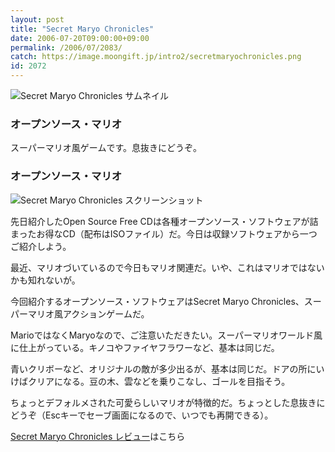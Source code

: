 ```yaml
---
layout: post
title: "Secret Maryo Chronicles"
date: 2006-07-20T09:00:00+09:00
permalink: /2006/07/2083/
catch: https://image.moongift.jp/intro2/secretmaryochronicles.png
id: 2072
---
```

 ![Secret Maryo Chronicles サムネイル](https://image.moongift.jp/intro2/secretmaryochronicles.t.png "Secret Maryo Chronicles サムネイル")
  

### オープンソース・マリオ
  
スーパーマリオ風ゲームです。息抜きにどうぞ。  
<!--more-->  

### オープンソース・マリオ
  

![Secret Maryo Chronicles スクリーンショット](https://image.moongift.jp/intro2/secretmaryochronicles.png "Secret Maryo Chronicles スクリーンショット")

  

先日紹介したOpen Source Free CDは各種オープンソース・ソフトウェアが詰まったお得なCD（配布はISOファイル）だ。今日は収録ソフトウェアから一つご紹介しよう。

  

最近、マリオづいているので今日もマリオ関連だ。いや、これはマリオではないかも知れないが。

  

今回紹介するオープンソース・ソフトウェアはSecret Maryo Chronicles、スーパーマリオ風アクションゲームだ。

  

MarioではなくMaryoなので、ご注意いただきたい。スーパーマリオワールド風に仕上がっている。キノコやファイヤフラワーなど、基本は同じだ。

  

青いクリボーなど、オリジナルの敵が多少出るが、基本は同じだ。ドアの所にいけばクリアになる。豆の木、雲などを乗りこなし、ゴールを目指そう。

  

ちょっとデフォルメされた可愛らしいマリオが特徴的だ。ちょっとした息抜きにどうぞ（Escキーでセーブ画面になるので、いつでも再開できる）。

  

[Secret Maryo Chronicles レビュー](http://oss.moongift.jp/review/i-2084.html)はこちら

